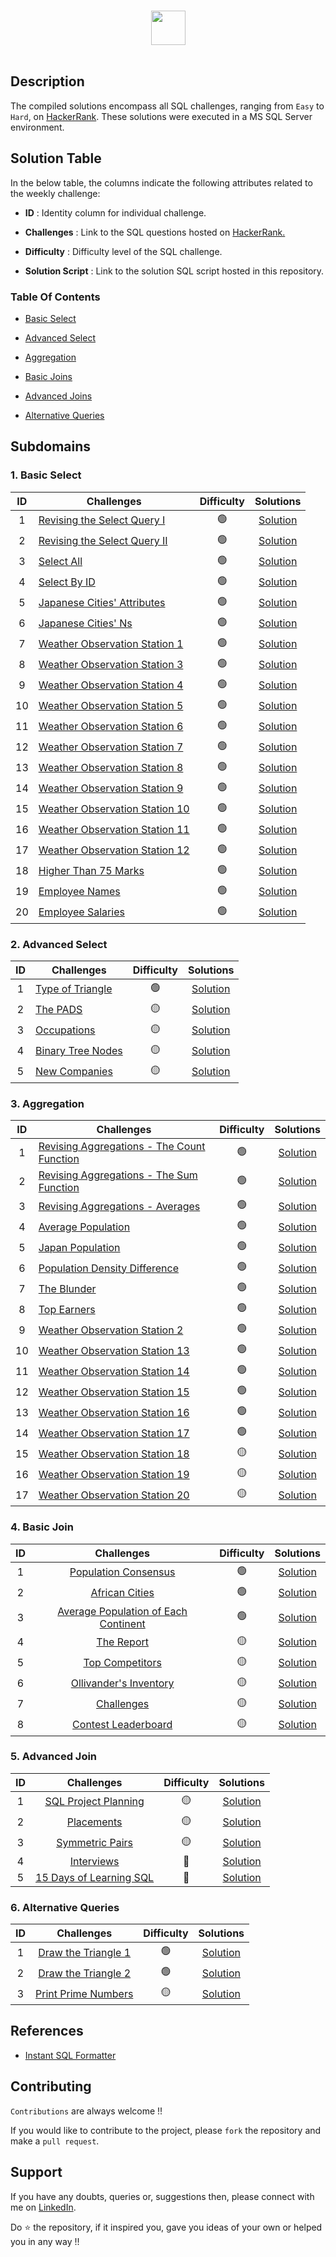 <p align="center">  
	<br>
	<a href="https://www.hackerrank.com/profile/narangnaman29">
        <img height=55 src="https://hrcdn.net/community-frontend/assets/brand/logo-new-white-green-a5cb16e0ae.svg"> 
    </a>
    <br>
    <br>
</p>

## Description
The compiled solutions encompass all SQL challenges, ranging from `Easy` to `Hard`, on [HackerRank](https://www.hackerrank.com/domains/sql). These solutions were executed in a MS SQL Server environment.


## Solution Table

In the below table, the columns indicate the following attributes related to the weekly challenge:

- **ID** : Identity column for individual challenge.

- **Challenges** : Link to the SQL questions hosted on [HackerRank.](https://www.hackerrank.com/domains/sql)

- **Difficulty** : Difficulty level of the SQL challenge.

- **Solution Script** : Link to the solution SQL script hosted in this repository.



### Table Of Contents
  - [Basic Select](#1-basic-select)

  - [Advanced Select](#2-advanced-select)

  - [Aggregation](#3-aggregation)

  - [Basic Joins](#4-basic-join)

  - [Advanced Joins](#5-advanced-join)

  - [Alternative Queries](#6-alternative-queries)



## Subdomains

### 1. Basic Select 

| ID | Challenges | Difficulty | Solutions |
|:------:|------------|:---------:|:----------:|
| 1 | [Revising the Select Query I](https://www.hackerrank.com/challenges/revising-the-select-query/problem) | 🟢 | [Solution](01%20-%20Basic%20Select/1-revising-the-select-query-i.sql)
| 2 | [Revising the Select Query II](https://www.hackerrank.com/challenges/revising-the-select-query-2/problem) | 🟢 | [Solution](01%20-%20Basic%20Select/2-revising-the-select-query-ii.sql)
| 3 | [Select All](https://www.hackerrank.com/challenges/select-all-sql/problem) | 🟢 | [Solution](01%20-%20Basic%20Select/3-select-all.sql)
| 4 | [Select By ID](https://www.hackerrank.com/challenges/select-by-id/problem) | 🟢 | [Solution](01%20-%20Basic%20Select/4-select-by-id.sql)
| 5 | [Japanese Cities' Attributes](https://www.hackerrank.com/challenges/japanese-cities-attributes/problem) | 🟢 | [Solution](01%20-%20Basic%20Select/5-japanese-cities-attributes.sql)
| 6 | [Japanese Cities' Ns](https://www.hackerrank.com/challenges/japanese-cities-name/problem) | 🟢 | [Solution](01%20-%20Basic%20Select/6-japanese-cities-names.sql)
| 7 | [Weather Observation Station 1](https://www.hackerrank.com/challenges/weather-observation-station-1/problem) | 🟢 | [Solution](01%20-%20Basic%20Select/7-weather-observation-station-1.sql)
| 8 | [Weather Observation Station 3](https://www.hackerrank.com/challenges/weather-observation-station-3/problem) | 🟢 | [Solution](01%20-%20Basic%20Select/8-weather-observation-station-3.sql)
| 9 | [Weather Observation Station 4](https://www.hackerrank.com/challenges/weather-observation-station-4/problem) | 🟢 | [Solution](01%20-%20Basic%20Select/9-weather-observation-station-4.sql)
| 10| [Weather Observation Station 5](https://www.hackerrank.com/challenges/weather-observation-station-5/problem) | 🟢 | [Solution](01%20-%20Basic%20Select/10-weather-observation-station-5.sql)
| 11| [Weather Observation Station 6](https://www.hackerrank.com/challenges/weather-observation-station-6/problem) | 🟢 | [Solution](01%20-%20Basic%20Select/11-weather-observation-station-6.sql)
| 12| [Weather Observation Station 7](https://www.hackerrank.com/challenges/weather-observation-station-7/problem) | 🟢 | [Solution](01%20-%20Basic%20Select/12-weather-observation-station-7.sql)
| 13| [Weather Observation Station 8](https://www.hackerrank.com/challenges/weather-observation-station-8/problem) | 🟢 | [Solution](01%20-%20Basic%20Select/13-weather-observation-station-8.sql)
| 14| [Weather Observation Station 9](https://www.hackerrank.com/challenges/weather-observation-station-9/problem) | 🟢 | [Solution](01%20-%20Basic%20Select/14-weather-observation-station-9.sql)
| 15| [Weather Observation Station 10](https://www.hackerrank.com/challenges/weather-observation-station-10/problem) | 🟢 | [Solution](01%20-%20Basic%20Select/15-weather-observation-station-10.sql)
| 16| [Weather Observation Station 11](https://www.hackerrank.com/challenges/weather-observation-station-11/problem) | 🟢 | [Solution](01%20-%20Basic%20Select/16-weather-observation-station-11.sql)
| 17| [Weather Observation Station 12](https://www.hackerrank.com/challenges/weather-observation-station-12/problem) | 🟢 | [Solution](01%20-%20Basic%20Select/17-weather-observation-station-12.sql)
| 18| [Higher Than 75 Marks](https://www.hackerrank.com/challenges/more-than-75-marks/problem) | 🟢 | [Solution](01%20-%20Basic%20Select/18-higher-than-75-marks.sql)
| 19| [Employee Names](https://www.hackerrank.com/challenges/name-of-employees/problem) | 🟢 | [Solution](01%20-%20Basic%20Select/19-employee-names.sql)
| 20| [Employee Salaries](https://www.hackerrank.com/challenges/salary-of-employees/problem) | 🟢 | [Solution](01%20-%20Basic%20Select/20-employee-salaries.sql)


### 2. Advanced Select

| ID | Challenges | Difficulty | Solutions |
|:------:|------------|:---------:|:----------:|
| 1 |[Type of Triangle](https://www.hackerrank.com/challenges/what-type-of-triangle/problem) | 🟢 | [Solution](02%20-%20Advanced%20Select/1-type-of-triangle.sql) |
| 2 |[The PADS](https://www.hackerrank.com/challenges/the-pads/problem) | 🟡 | [Solution](02%20-%20Advanced%20Select/2-the-pads.sql) |
| 3 |[Occupations](https://www.hackerrank.com/challenges/occupations/problem) | 🟡 | [Solution](02%20-%20Advanced%20Select/3-occupations.sql) |
| 4 |[Binary Tree Nodes](https://www.hackerrank.com/challenges/binary-search-tree-1/problem) | 🟡 | [Solution](02%20-%20Advanced%20Select/4-binary-tree-nodes.sql)|
| 5 |[New Companies](https://www.hackerrank.com/challenges/the-company/problem) | 🟡 | [Solution](02%20-%20Advanced%20Select/5-new-companies.sql) |




### 3. Aggregation

| ID | Challenges | Difficulty | Solutions |
|:------:|------------|:---------:|:----------:|
| 1 | [Revising Aggregations - The Count Function](https://www.hackerrank.com/challenges/revising-aggregations-the-count-function/problem) | 🟢 | [Solution](03%20-%20Aggregation/01-revising-aggregations-the-count-function.sql) | 
| 2 | [Revising Aggregations - The Sum Function](https://www.hackerrank.com/challenges/revising-aggregations-sum/problem) | 🟢 | [Solution](03%20-%20Aggregation/02-revising-aggregations-the-sum-function.sql)                    |
| 3 | [Revising Aggregations - Averages](https://www.hackerrank.com/challenges/revising-aggregations-the-average-function/problem) | 🟢 | [Solution](03%20-%20Aggregation/03-revising-aggregations-averages.sql)                       |
| 4 | [Average Population](https://www.hackerrank.com/challenges/average-population/problem) | 🟢 | [Solution](03%20-%20Aggregation/04-average-population.sql)                                                                               |
| 5 | [Japan Population](https://www.hackerrank.com/challenges/japan-population/problem) | 🟢 | [Solution](03%20-%20Aggregation/05-japan-population.sql)                                                                                     |
| 6 | [Population Density Difference](https://www.hackerrank.com/challenges/population-density-difference/problem) | 🟢 | [Solution](03%20-%20Aggregation/06-population-density-difference.sql)                                            |
| 7 | [The Blunder](https://www.hackerrank.com/challenges/the-blunder/problem) | 🟢 | [Solution](03%20-%20Aggregation/07-the-blunder.sql)  
| 8 | [Top Earners](https://www.hackerrank.com/challenges/earnings-of-employees/problem) | 🟢 | [Solution](03%20-%20Aggregation/08-top-earners.sql) |         
| 9 | [Weather Observation Station 2](https://www.hackerrank.com/challenges/weather-observation-station-2/problem) | 🟢 | [Solution](03%20-%20Aggregation/09-weather-observation-station-2.sql) |
| 10| [Weather Observation Station 13](https://www.hackerrank.com/challenges/weather-observation-station-13/problem) | 🟢 | [Solution](03%20-%20Aggregation/10-weather-observation-station-13.sql) |
| 11| [Weather Observation Station 14](https://www.hackerrank.com/challenges/weather-observation-station-14/problem) | 🟢 | [Solution](03%20-%20Aggregation/11-weather-observation-station-14.sql) |
| 12| [Weather Observation Station 15](https://www.hackerrank.com/challenges/weather-observation-station-15/problem) | 🟢 | [Solution](03%20-%20Aggregation/12-weather-observation-station-15.sql) |
| 13| [Weather Observation Station 16](https://www.hackerrank.com/challenges/weather-observation-station-16/problem) | 🟢 | [Solution](03%20-%20Aggregation/13-weather-observation-station-16.sql) |
| 14| [Weather Observation Station 17](https://www.hackerrank.com/challenges/weather-observation-station-17/problem) | 🟢 | [Solution](03%20-%20Aggregation/14-weather-observation-station-17.sql) |
| 15| [Weather Observation Station 18](https://www.hackerrank.com/challenges/weather-observation-station-18/problem) | 🟡 | [Solution](03%20-%20Aggregation/15-weather-observation-station-18.sql) |
| 16| [Weather Observation Station 19](https://www.hackerrank.com/challenges/weather-observation-station-19/problem) | 🟡 | [Solution](03%20-%20Aggregation/16-weather-observation-station-19.sql) |
| 17| [Weather Observation Station 20](https://www.hackerrank.com/challenges/weather-observation-station-20/problem) | 🟡 | [Solution](03%20-%20Aggregation/17-weather-observation-station-20.sql) |



### 4. Basic Join

| ID |                 Challenges                            |             Difficulty            |  Solutions     |
|:------:|:-----------------------------------------------------:|:---------------------------------:|:--------------:|
| 1 | [Population Consensus](https://www.hackerrank.com/challenges/asian-population/problem) | 🟢 | [Solution](04%20-%20Basic%20Joins/1-population-consensus.sql) |
| 2 | [African Cities](https://www.hackerrank.com/challenges/african-cities/problem) | 🟢 | [Solution](04%20-%20Basic%20Joins/2-african-cities.sql) |
| 3 | [Average Population of Each Continent](https://www.hackerrank.com/challenges/average-population-of-each-continent/problem) | 🟢 | [Solution](04%20-%20Basic%20Joins/3-average-population-of-each-continent.sql) |
| 4 | [The Report](https://www.hackerrank.com/challenges/the-report/problem) | 🟡 | [Solution](04%20-%20Basic%20Joins/4-the-report.sql) |
| 5 | [Top Competitors](https://www.hackerrank.com/challenges/full-score/problem) | 🟡 | [Solution](04%20-%20Basic%20Joins/5-top-competitors.sql) |
| 6 | [Ollivander's Inventory](https://www.hackerrank.com/challenges/harry-potter-and-wands/problem) | 🟡 | [Solution](04%20-%20Basic%20Joins/6-ollivanders-inventory.sql) |
| 7 | [Challenges](https://www.hackerrank.com/challenges/challenges/problem) | 🟡 | [Solution](04%20-%20Basic%20Joins/7-challenges.sql) |
| 8 | [Contest Leaderboard](https://www.hackerrank.com/challenges/contest-leaderboard/problem) | 🟡 | [Solution](04%20-%20Basic%20Joins/8-contest-leaderboard.sql) |



### 5. Advanced Join

| ID |                 Challenges                            |             Difficulty            |  Solutions     |
|:------:|:-----------------------------------------------------:|:---------------------------------:|:--------------:|
|    1   | [SQL Project Planning](https://www.hackerrank.com/challenges/sql-projects/problem) | 🟡 | [Solution](05%20-%20Advanced%20Joins/1-sql-project-planning.sql) |
|    2   | [Placements](https://www.hackerrank.com/challenges/placements/problem)             | 🟡 | [Solution](05%20-%20Advanced%20Joins/2-placements.sql)               |
|    3   | [Symmetric Pairs](https://www.hackerrank.com/challenges/symmetric-pairs/problem) | 🟡 | [Solution](05%20-%20Advanced%20Joins/3-symmetric-pairs.sql) |
|    4   | [Interviews](https://www.hackerrank.com/challenges/interviews/problem)             | 🔴 | [Solution](05%20-%20Advanced%20Joins/4-interviews.sql)               |
|    5   | [15 Days of Learning SQL](https://www.hackerrank.com/challenges/15-days-of-learning-sql/problem) | 🔴 | [Solution](05%20-%20Advanced%20Joins/5-15-days-of-learning-sql.sql) |



### 6. Alternative Queries

| ID |                 Challenges                            |             Difficulty            |  Solutions     |
|:------:|:-----------------------------------------------------:|:---------------------------------:|:--------------:|
|    1   | [Draw the Triangle 1](https://www.hackerrank.com/challenges/draw-the-triangle-1/problem) | 🟢 | [Solution](06%20-%20Alternative%20Queries/1-draw-the-triangle-1.sql) |
|    2   | [Draw the Triangle 2](https://www.hackerrank.com/challenges/draw-the-triangle-2/problem)             | 🟢 | [Solution](06%20-%20Alternative%20Queries/2-draw-the-triangle-2.sql)               |
|    3   | [Print Prime Numbers](https://www.hackerrank.com/challenges/print-prime-numbers/problem) | 🟡 | [Solution](06%20-%20Alternative%20Queries/3-print-prime-numbers.sql) |


## References

- [Instant SQL Formatter](http://www.dpriver.com/pp/sqlformat.htm)


## Contributing
`Contributions` are always welcome !!

If you would like to contribute to the project, please `fork` the repository and make a `pull request`.

## Support

If you have any doubts, queries or, suggestions then, please connect with me on [LinkedIn](https://www.linkedin.com/in/naman-narang29).

Do ⭐ the repository, if it inspired you, gave you ideas of your own or helped you in any way !!
